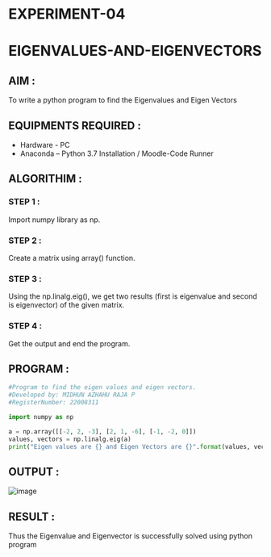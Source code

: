 # EXPERIMENT-04
# EIGENVALUES-AND-EIGENVECTORS
## AIM :

To write a python program to find the Eigenvalues and Eigen Vectors

## EQUIPMENTS REQUIRED :
- Hardware - PC
- Anaconda – Python 3.7 Installation / Moodle-Code Runner
## ALGORITHIM :

### STEP 1 :
Import numpy library as np.

### STEP 2 :
Create a matrix using array() function.

### STEP 3 :
Using the np.linalg.eig(), we get two results (first is eigenvalue and second is eigenvector) of the given matrix.

### STEP 4 :
Get the output and end the program.


## PROGRAM :
```python
#Program to find the eigen values and eigen vectors.
#Developed by: MIDHUN AZHAHU RAJA P
#RegisterNumber: 22008311

import numpy as np

a = np.array([[-2, 2, -3], [2, 1, -6], [-1, -2, 0]])
values, vectors = np.linalg.eig(a)
print("Eigen values are {} and Eigen Vectors are {}".format(values, vectors))
```
## OUTPUT :
![image](https://user-images.githubusercontent.com/118054670/214371451-1c7db822-eb6d-4039-bed1-2360e714f17a.png)

## RESULT :
Thus the Eigenvalue and Eigenvector is successfully solved using python program
